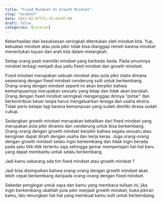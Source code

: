 ```yaml
---
title: "Fixed Mindset Vs Growth Mindset"
slug: "mindset"
date: 2021-02-07T21:19:44+07:00
draft: false
categories: [coretan]
---
```


Keberhasilan dan kesuksesan seringkali ditentukan oleh mindset kita. Yup, kekuatan mindset atau pola pikir tidak bisa dianggap remeh karena mindset menentukan tujuan dan arah kita dalam melangkah.

Setiap orang pasti memiliki mindset yang berbeda-beda. Pada umumnya mindset terbagi menjadi dua yaitu fixed mindset dan growth mindset.

Fixed mindset merupakan sebuah mindset atau pola pikir statis dimana seseorang dengan fixed mindset cenderung sulit untuk berkembang. Orang-orang dengan mindset seperti ini akan berpikir bahwa kemampuannya merupakan sesuatu yang tetap dan tidak akan berubah. Orang dengan fixed mindset seringkali menganggap dirinya "pintar" dan berkontribusi besar tanpa harus mengeluarkan tenaga dan usaha ekstra. Tidak perlu belajar lagi karena kemampuan yang sudah dimiliki dirasa sudah cukup.

Sedangkan growth mindset merupakan kebalikan dari fixed mindset yang merupakan pola pikir dinamis dan cenderung untuk bisa berkembang. Orang-orang dengan growth mindset berpikir bahwa segala sesuatu atau keinginan dapat diraih dengan usaha dan kerja keras. Juga orang-orang dengan growth mindset selalu ingin berkembang dan tidak ingin berada pada satu titik-titik tertentu saja sehingga gemar memperlajari hal-hal baru yang dapat membantu untuk selalu berkembang.

Jadi kamu sekarang ada tim fixed mindset atau growth mindset ? 

Jadi bisa disimpulkan bahwa orang-orang dengan growth mindset akan lebih cepat berkembang daripada orang-orang dengan fixed mindset.

Sekedar pengingat untuk saya dan kamu yang membaca tulisan ini, jika ingin berkembang ubahlah pola pikir menjadi growth mindset, buka pikiran kamu, lalu renungkan hal-hal yang membuat kamu sulit untuk berkembang.